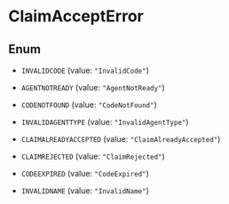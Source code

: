 

# ClaimAcceptError

## Enum


* `INVALIDCODE` (value: `"InvalidCode"`)

* `AGENTNOTREADY` (value: `"AgentNotReady"`)

* `CODENOTFOUND` (value: `"CodeNotFound"`)

* `INVALIDAGENTTYPE` (value: `"InvalidAgentType"`)

* `CLAIMALREADYACCEPTED` (value: `"ClaimAlreadyAccepted"`)

* `CLAIMREJECTED` (value: `"ClaimRejected"`)

* `CODEEXPIRED` (value: `"CodeExpired"`)

* `INVALIDNAME` (value: `"InvalidName"`)



